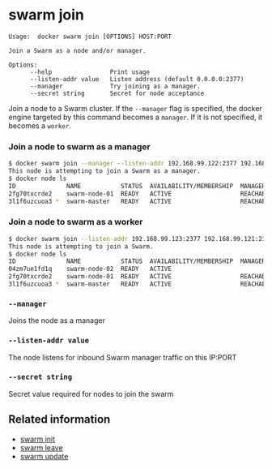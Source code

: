 <!--[metadata]>
+++
title = "swarm join"
description = "The swarm join command description and usage"
keywords = ["swarm, join"]
[menu.main]
parent = "smn_cli"
+++
<![end-metadata]-->

# swarm join

	Usage:	docker swarm join [OPTIONS] HOST:PORT

	Join a Swarm as a node and/or manager.

	Options:
	      --help                Print usage
	      --listen-addr value   Listen address (default 0.0.0.0:2377)
	      --manager             Try joining as a manager.
	      --secret string       Secret for node acceptance

Join a node to a Swarm cluster. If the `--manager` flag is specified, the docker engine
targeted by this command becomes a `manager`. If it is not specified, it becomes a `worker`.

### Join a node to swarm as a manager

```bash
$ docker swarm join --manager --listen-addr 192.168.99.122:2377 192.168.99.121:2377
This node is attempting to join a Swarm as a manager.
$ docker node ls
ID              NAME           STATUS  AVAILABILITY/MEMBERSHIP  MANAGER STATUS  LEADER
2fg70txcrde2    swarm-node-01  READY   ACTIVE                   REACHABLE       
3l1f6uzcuoa3 *  swarm-master   READY   ACTIVE                   REACHABLE       Yes
```

### Join a node to swarm as a worker

```bash
$ docker swarm join --listen-addr 192.168.99.123:2377 192.168.99.121:2377
This node is attempting to join a Swarm.
$ docker node ls
ID              NAME           STATUS  AVAILABILITY/MEMBERSHIP  MANAGER STATUS  LEADER
04zm7ue1fd1q    swarm-node-02  READY   ACTIVE                                   
2fg70txcrde2    swarm-node-01  READY   ACTIVE                   REACHABLE       
3l1f6uzcuoa3 *  swarm-master   READY   ACTIVE                   REACHABLE       Yes
```

### `--manager`

Joins the node as a manager

### `--listen-addr value`

The node listens for inbound Swarm manager traffic on this IP:PORT

### `--secret string`

Secret value required for nodes to join the swarm


## Related information

* [swarm init](swarm_init.md)
* [swarm leave](swarm_leave.md)
* [swarm update](swarm_update.md)
